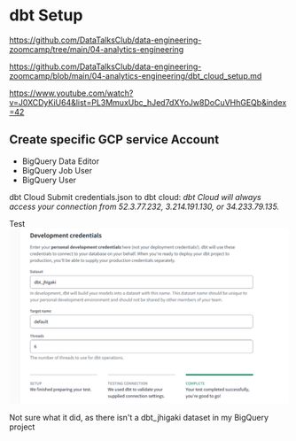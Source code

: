 # dbt Setup

https://github.com/DataTalksClub/data-engineering-zoomcamp/tree/main/04-analytics-engineering

https://github.com/DataTalksClub/data-engineering-zoomcamp/blob/main/04-analytics-engineering/dbt_cloud_setup.md 

https://www.youtube.com/watch?v=J0XCDyKiU64&list=PL3MmuxUbc_hJed7dXYoJw8DoCuVHhGEQb&index=42

## Create specific GCP service Account
- BigQuery Data Editor
- BigQuery Job User
- BigQuery User


dbt Cloud 
Submit credentials.json to dbt cloud:
*dbt Cloud will always access your connection from 52.3.77.232, 3.214.191.130, or 34.233.79.135.*

Test
![alt text](../_resources/04-analytics-engineering/dbt_setup.md/image.png)

Not sure what it did, as there isn't a dbt_jhigaki dataset in my BigQuery project
